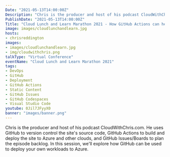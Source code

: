 ```yaml
---
Date: "2021-05-13T14:00:00Z"
Description: "Chris is the producer and host of his podcast CloudWithChris.com. He uses GitHub to version control the site's source code, GitHub Actions to build and deploy the site to Azure and other clouds, and GitHub Issues/Boards to plan the episode backlog. In this session, we'll explore how GitHub can be used to deploy your own workloads to Azure."
PublishDate: "2021-05-13T14:00:00Z"
Title: "Cloud Lunch and Learn Marathon 2021 - How GitHub Actions can help in building and deploying a static site and more"
image: images/cloudlunchandlearn.jpg
hosts:
- chrisreddington
images:
- images/cloudlunchandlearn.jpg
- img/cloudwithchris.png
talkType: "Virtual Conference"
eventName: "Cloud Lunch and Learn Marathon 2021"
tags:
- DevOps
- GitHub
- Deployment
- GitHub Actions
- Static Content
- GitHub Issues
- GitHub Codespaces
- Visual Studio Code
youtube: 0Jil7JFyyX0
banner: "images/banner.png"
---
```

Chris is the producer and host of his podcast CloudWithChris.com. He uses GitHub to version control the site's source code, GitHub Actions to build and deploy the site to Azure and other clouds, and GitHub Issues/Boards to plan the episode backlog. In this session, we'll explore how GitHub can be used to deploy your own workloads to Azure.